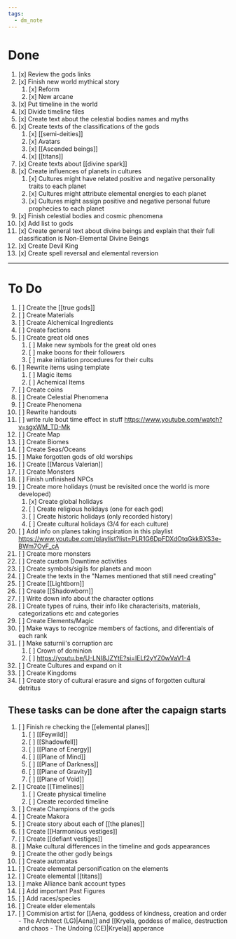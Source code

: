 ```yaml
---
tags:
  - dm_note
---
```

# Done
1. [x] Review the gods links
2. [x] Finish new world mythical story
    1. [x] Reform
    2. [x] New arcane
3. [x] Put timeline in the world
4. [x] Divide timeline files
5. [x] Create text about the celestial bodies names and myths
6. [x] Create texts of the classifications of the gods
    1. [x] [[semi-deities]]
    2. [x] Avatars
    3. [x] [[Ascended beings]]
    4. [x] [[titans]]
7. [x] Create texts about [[divine spark]]
8. [x] Create influences of planets in cultures
    1. [x] Cultures might have related positive and negative personality traits to each planet
    2. [x] Cultures might attribute elemental energies to each planet
    3. [x] Cultures might assign positive and negative personal future prophecies to each planet
9. [x] Finish celestial bodies and cosmic phenomena
10. [x] Add list to gods
11. [x] Create general text about divine beings and explain that their full classification is Non-Elemental Divine Beings
12. [x] Create Devil King
13. [x] Create spell reversal and elemental reversion 
---

# To Do
1. [ ] Create the [[true gods]] 
2.  [ ] Create Materials
3. [ ] Create Alchemical Ingredients
4.  [ ] Create factions
5.  [ ] Create great old ones
	1. [ ] Make new symbols for the great old ones
	2. [ ] make boons for their followers
	3. [ ] make initiation procedures for their cults
6. [ ] Rewrite items using template
	1. [ ] Magic items
	2. [ ] Achemical Items
7. [ ] Create coins
8.  [ ] Create Celestial Phenomena
9.  [ ] Create Phenomena
10. [ ] Rewrite handouts
11. [ ] write rule bout time effect in stuff https://www.youtube.com/watch?v=sgxWM_TD-Mk
12. [ ] Create Map
13. [ ] Create Biomes
14. [ ] Create Seas/Oceans
15. [ ] Make forgotten gods of old worships
16. [ ] Create [[Marcus Valerian]]
17. [ ] Create Monsters
18. [ ] Finish unfinished NPCs
19. [ ] Create more holidays (must be revisited once the world is more developed)
    1.  [x] Create global holidays
    2.  [ ] Create religious holidays (one for each god)
    3.  [ ] Create historic holidays (only recorded history)
    4.  [ ] Create cultural holidays (3/4 for each culture)
20. [ ] Add info on planes taking inspiration in this playlist https://www.youtube.com/playlist?list=PLR1G6DpFDXdOtqGkkBXS3e-BWm7OyF_cA
21. [ ] Create more monsters
22. [ ] Create custom Downtime activities
23. [ ] Create symbols/sigils for planets and moon
24. [ ] Create the texts in the "Names mentioned that still need creating"
25. [ ] Create [[Lightborn]]
26. [ ] Create [[Shadowborn]]
27. [ ] Write down info about the character options 
28. [ ] Create types of ruins, their info like characterisits, materials, categorizations etc and categories
29. [ ] Create Elements/Magic
30. [ ] Make ways to recognize members of factions, and diferentials of each rank
31. [ ] Make saturnii's corruption arc
	1. [ ] Crown of dominion
	2. [ ] https://youtu.be/U-LNI8JZYtE?si=lELf2yYZ0wVaV1-4
32. [ ] Create Cultures and expand on it
33. [ ] Create Kingdoms
34. [ ] Create story of cultural erasure and signs of forgotten cultural detritus
## These tasks can be done after the capaign starts
1. [ ] Finish re checking the [[elemental planes]]
    1. [ ] [[Feywild]]
    2. [ ] [[Shadowfell]]
    3. [ ] [[Plane of Energy]]
    4. [ ] [[Plane of Mind]]
    5. [ ] [[Plane of Darkness]]
    6. [ ] [[Plane of Gravity]]
    7. [ ] [[Plane of Void]]
2. [ ] Create [[Timelines]]
    1.  [ ] Create physical timeline
    2.  [ ] Create recorded timeline
3. [ ] Create Champions of the gods
4. [ ] Create Makora
5. [ ] Create story about each of [[the planes]]
6. [ ] Create [[Harmonious vestiges]]
7. [ ] Create [[defiant vestiges]]
8. [ ] Make cultural differences in the timeline and gods appearances
9. [ ] Create the other godly beings
10. [ ] Create automatas
11. [ ] Create elemental personification on the elements
12. [ ] Create elemental [[titans]]
13. [ ] make Alliance bank account types
14. [ ] Add important Past Figures
15. [ ] Add races/species
16. [ ] Create elder elementals
17. [ ] Commision artist for [[Aena, goddess of kindness, creation and order - The Architect (LG)|Aena]] and [[Kryela, goddess of malice, destruction and chaos - The Undoing (CE)|Kryela]] apperance